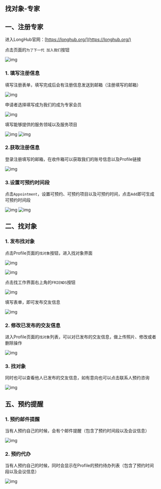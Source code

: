 ## 找对象-专家

## 一、注册专家

进入LongHub官网：[https://longhub.org/](https://longhub.org/)

点击页面的`为了下一代 加入我们`按钮

![img](../assets/0.png)

### 1. 填写注册信息

填写注册表单，填写完成后会有注册信息发送到邮箱（注册填写的邮箱）

![img](../assets/1.png)

申请者选择填写成为我们的成为专家会员

![img](../assets/2.png)

填写能够提供的服务领域以及服务项目

![img](../assets/80.png)
![img](../assets/81.png)

### 2.获取注册信息

登录注册填写的邮箱，在收件箱可以获取我们的账号信息以及Profile链接

![img](../assets/48.png)

### 3.设置可预约时间段
点击`Appointment`，设置可预约、可预约项目以及可预约时间，点击`Add`即可生成可预约时间段

![img](../assets/12.png)
![img](../assets/13.png)

## 二、找对象

### 1. 发布找对象

点击Profile页面的`找对象`按钮，进入找对象界面

![img](../assets/82.png)

![img](../assets/83.png)

点击找工作界面右上角的`FRIENDS`按钮

![img](../assets/84.png)

填写表单，即可发布交友信息

![img](../assets/85.png)

### 2. 修改已发布的交友信息

进入Profile页面的`找对象`列表，可以对已发布的交友信息，做上传照片、修改或者删除操作

![img](../assets/86.png)

### 3. 找对象

同时也可以查看他人已发布的交友信息，如有意向也可以点击联系人预约咨询

![img](../assets/87.png)

## 五、预约提醒

### 1. 预约邮件提醒

当有人预约自己的时候，会有个邮件提醒（包含了预约时间段以及会议信息）

![img](../assets/88.png)

### 2. 预约代办

当有人预约自己的时候，同时会显示在Profile的预约待办列表（包含了预约时间段以及会议信息）

![img](../assets/89.png)
